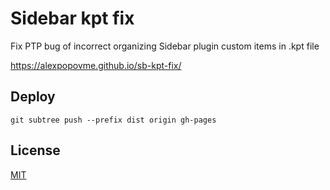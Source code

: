 # Sidebar kpt fix

Fix PTP bug of incorrect organizing Sidebar plugin custom items in .kpt file

https://alexpopovme.github.io/sb-kpt-fix/

## Deploy
```git subtree push --prefix dist origin gh-pages```

## License

[MIT](https://opensource.org/licenses/MIT)
